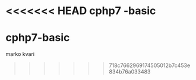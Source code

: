 <<<<<<< HEAD
cphp7 -basic
=======
# cphp7-basic
marko kvari
>>>>>>> 718c7662969174505012b7c453e834b76a033483
